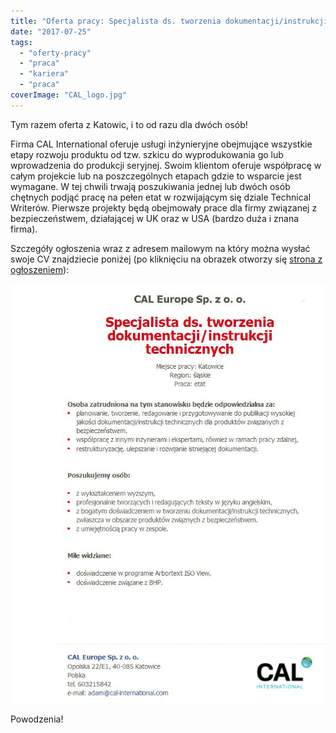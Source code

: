 ```yaml
---
title: "Oferta pracy: Specjalista ds. tworzenia dokumentacji/instrukcji technicznych"
date: "2017-07-25"
tags:
  - "oferty-pracy"
  - "praca"
  - "kariera"
  - "praca"
coverImage: "CAL_logo.jpg"
---
```


Tym razem oferta z Katowic, i to od razu dla dwóch osób!

Firma CAL International oferuje usługi inżynieryjne obejmujące wszystkie etapy
rozwoju produktu od tzw. szkicu do wyprodukowania go lub wprowadzenia do
produkcji seryjnej. Swoim klientom oferuje współpracę w całym projekcie lub na
poszczególnych etapach gdzie to wsparcie jest wymagane. W tej chwili trwają
poszukiwania jednej lub dwóch osób chętnych podjąć pracę na pełen etat w
rozwijającym się dziale Technical Writerów. Pierwsze projekty będą obejmowały
prace dla firmy związanej z bezpieczeństwem, działającej w UK oraz w USA (bardzo
duża i znana firma).

Szczegóły ogłoszenia wraz z adresem mailowym na który można wysłać swoje CV
znajdziecie poniżej (po kliknięciu na obrazek otworzy się
[strona z ogłoszeniem](http://cad.pl/component/jobs/pokaz/28318-specjalista-ds-tworzenia-dokumentacjiinstrukcji-technicznych.html)):

[![](images/Oferta_CAL.jpg)](http://cad.pl/component/jobs/pokaz/28318-specjalista-ds-tworzenia-dokumentacjiinstrukcji-technicznych.html)

Powodzenia!
